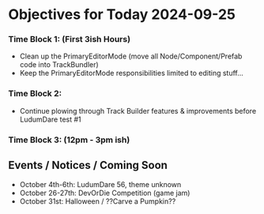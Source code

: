 # Objectives for Today 2024-09-25

### Time Block 1: (First 3ish Hours)
- Clean up the PrimaryEditorMode (move all Node/Component/Prefab code into TrackBundler)
- Keep the PrimaryEditorMode responsibilities limited to editing stuff...

### Time Block 2:
- Continue plowing through Track Builder features & improvements before LudumDare test #1

### Time Block 3: (12pm - 3pm ish)


## Events / Notices / Coming Soon

- October 4th-6th: LudumDare 56, theme unknown
- October 26-27th: DevOrDie Competition (game jam)
- October 31st: Halloween / ??Carve a Pumpkin??
